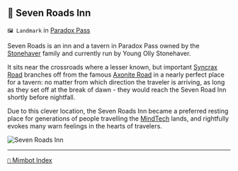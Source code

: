 ## 🍺 Seven Roads Inn

`🖼️ Landmark` in [Paradox Pass](<https://zeithalt.github.io/r/paradox_pass.html>)

Seven Roads is an inn and a tavern in Paradox Pass owned by the [Stonehaver](<https://zeithalt.github.io/r/stonehavers>) family and currently run by Young Olly Stonehaver.

It sits near the crossroads where a lesser known, but important [Syncrax Road](<https://zeithalt.github.io/r/syncrax_road.html>) branches off from the famous [Axonite Road](<https://zeithalt.github.io/r/axonite_road.html>) in a nearly perfect place for a tavern: no matter from which direction the traveler is arriving, as long as they set off at the break of dawn - they would reach the Seven Road Inn shortly before nightfall.

Due to this clever location, the Seven Roads Inn became a preferred resting place for generations of people travelling the [MindTech](<https://zeithalt.github.io/r/mindtech_institute.html>) lands, and rightfully evokes many warn feelings in the hearts of travelers.

![Seven Roads Inn](https://zeithalt.github.io/r/i/seven_roads_inn.png)
<!---
keywords:  
aliases: 
-->
----------
[`📑` Mimbot Index](<https://zeithalt.github.io/r/#1780>)